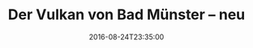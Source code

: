 ---
date: '2016-08-24T23:35:00'
talk_date: '2012-02-01T00:00:00'
talk_speakers:
  speaker1:
    name: Dr. Frank Gottschald
  speaker2:
    name: Andreas Roth
title: Der Vulkan von Bad Münster – neu
---